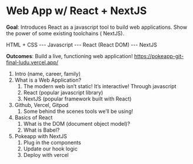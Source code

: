 # Web App w/ React + NextJS

**Goal**: Introduces React as a javascript tool to build web applications. Show the power of some existing toolchains (
NextJS).

HTML + CSS --- Javascript --- React (React DOM) --- NextJS

**Outcomes**: Build a live, functioning web application! https://pokeapp-git-final-ludu.vercel.app/

1. Intro (name, career, family)
2. What is a Web Application?
   1. The modern web isn’t static! It’s interactive! Through javascript
   2. React (popular javascript library)
   3. NextJS (popular framework built with React)
3. Github, Vercel, Gitpod
   1. Some behind the scenes tools we’ll be using!
4. Basics of React
   1. What is the DOM (document object model)?
   2. What is Babel?
5. Pokeapp with NextJS
   1. Plug in the components
   2. Update our hook logic
   3. Deploy with vercel
